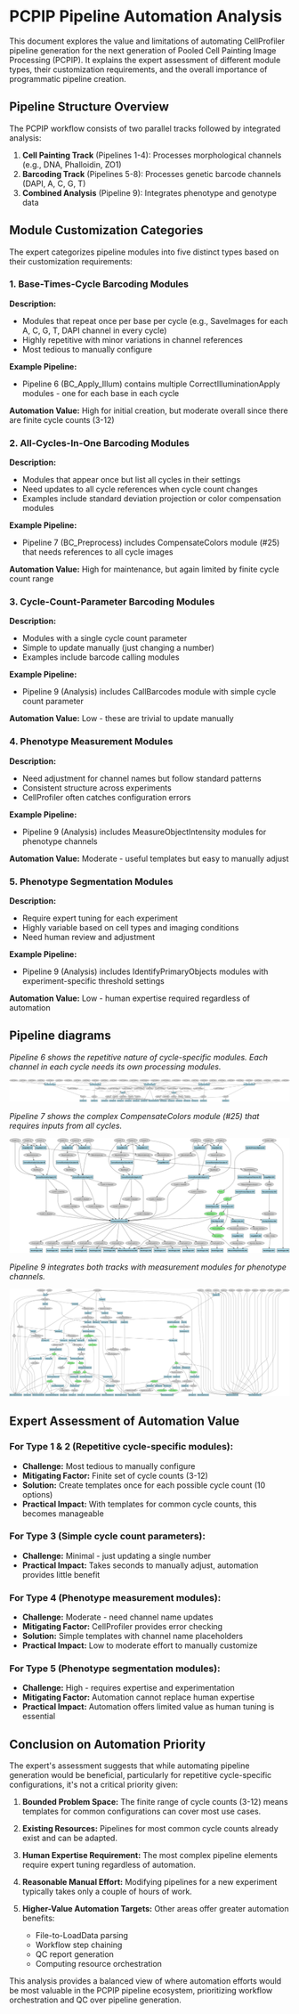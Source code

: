 # PCPIP Pipeline Automation Analysis

This document explores the value and limitations of automating CellProfiler pipeline generation for the next generation of Pooled Cell Painting Image Processing (PCPIP). It explains the expert assessment of different module types, their customization requirements, and the overall importance of programmatic pipeline creation.

## Pipeline Structure Overview

The PCPIP workflow consists of two parallel tracks followed by integrated analysis:

1. **Cell Painting Track** (Pipelines 1-4): Processes morphological channels (e.g., DNA, Phalloidin, ZO1)
2. **Barcoding Track** (Pipelines 5-8): Processes genetic barcode channels (DAPI, A, C, G, T)
3. **Combined Analysis** (Pipeline 9): Integrates phenotype and genotype data

## Module Customization Categories

The expert categorizes pipeline modules into five distinct types based on their customization requirements:

### 1. Base-Times-Cycle Barcoding Modules

**Description:**
- Modules that repeat once per base per cycle (e.g., SaveImages for each A, C, G, T, DAPI channel in every cycle)
- Highly repetitive with minor variations in channel references
- Most tedious to manually configure

**Example Pipeline:**
- Pipeline 6 (BC_Apply_Illum) contains multiple CorrectIlluminationApply modules - one for each base in each cycle

**Automation Value:** High for initial creation, but moderate overall since there are finite cycle counts (3-12)

### 2. All-Cycles-In-One Barcoding Modules

**Description:**
- Modules that appear once but list all cycles in their settings
- Need updates to all cycle references when cycle count changes
- Examples include standard deviation projection or color compensation modules

**Example Pipeline:**
- Pipeline 7 (BC_Preprocess) includes CompensateColors module (#25) that needs references to all cycle images

**Automation Value:** High for maintenance, but again limited by finite cycle count range

### 3. Cycle-Count-Parameter Barcoding Modules

**Description:**
- Modules with a single cycle count parameter
- Simple to update manually (just changing a number)
- Examples include barcode calling modules

**Example Pipeline:**
- Pipeline 9 (Analysis) includes CallBarcodes module with simple cycle count parameter

**Automation Value:** Low - these are trivial to update manually

### 4. Phenotype Measurement Modules

**Description:**
- Need adjustment for channel names but follow standard patterns
- Consistent structure across experiments
- CellProfiler often catches configuration errors

**Example Pipeline:**
- Pipeline 9 (Analysis) includes MeasureObjectIntensity modules for phenotype channels

**Automation Value:** Moderate - useful templates but easy to manually adjust

### 5. Phenotype Segmentation Modules

**Description:**
- Require expert tuning for each experiment
- Highly variable based on cell types and imaging conditions
- Need human review and adjustment

**Example Pipeline:**
- Pipeline 9 (Analysis) includes IdentifyPrimaryObjects modules with experiment-specific threshold settings

**Automation Value:** Low - human expertise required regardless of automation


## Pipeline diagrams

*Pipeline 6 shows the repetitive nature of cycle-specific modules. Each channel in each cycle needs its own processing modules.*

![Pipeline 6: Barcoding Apply Illumination](_ref_graph_format/svg/ref_6_BC_Apply_Illum.svg)

*Pipeline 7 shows the complex CompensateColors module (#25) that requires inputs from all cycles.*

![Pipeline 7: Barcoding Preprocessing](_ref_graph_format/svg/ref_7_BC_Preprocess.svg)

*Pipeline 9 integrates both tracks with measurement modules for phenotype channels.*

![Pipeline 9: Analysis](_ref_graph_format/svg/ref_9_Analysis.svg)

## Expert Assessment of Automation Value

### For Type 1 & 2 (Repetitive cycle-specific modules):
- **Challenge:** Most tedious to manually configure
- **Mitigating Factor:** Finite set of cycle counts (3-12)
- **Solution:** Create templates once for each possible cycle count (10 options)
- **Practical Impact:** With templates for common cycle counts, this becomes manageable

### For Type 3 (Simple cycle count parameters):
- **Challenge:** Minimal - just updating a single number
- **Practical Impact:** Takes seconds to manually adjust, automation provides little benefit

### For Type 4 (Phenotype measurement modules):
- **Challenge:** Moderate - need channel name updates
- **Mitigating Factor:** CellProfiler provides error checking
- **Solution:** Simple templates with channel name placeholders
- **Practical Impact:** Low to moderate effort to manually customize

### For Type 5 (Phenotype segmentation modules):
- **Challenge:** High - requires expertise and experimentation
- **Mitigating Factor:** Automation cannot replace human expertise
- **Practical Impact:** Automation offers limited value as human tuning is essential

## Conclusion on Automation Priority

The expert's assessment suggests that while automating pipeline generation would be beneficial, particularly for repetitive cycle-specific configurations, it's not a critical priority given:

1. **Bounded Problem Space:** The finite range of cycle counts (3-12) means templates for common configurations can cover most use cases.

2. **Existing Resources:** Pipelines for most common cycle counts already exist and can be adapted.

3. **Human Expertise Requirement:** The most complex pipeline elements require expert tuning regardless of automation.

4. **Reasonable Manual Effort:** Modifying pipelines for a new experiment typically takes only a couple of hours of work.

5. **Higher-Value Automation Targets:** Other areas offer greater automation benefits:
   - File-to-LoadData parsing
   - Workflow step chaining
   - QC report generation
   - Computing resource orchestration

This analysis provides a balanced view of where automation efforts would be most valuable in the PCPIP pipeline ecosystem, prioritizing workflow orchestration and QC over pipeline generation.
